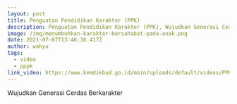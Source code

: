 ```yaml
---
layout: post
title: Penguatan Pendidikan Karakter (PPK)
description: Penguatan Pendidikan Karakter (PPK), Wujudkan Generasi Cerdas Berkarakter.
image: /img/menumbuhkan-karakter-bersahabat-pada-anak.png
date: 2021-07-07T13:46:38.417Z
author: wahyu
tags:
  - video
  - pppk
link_video: https://www.kemdikbud.go.id/main/uploads/default/videos/PPK.mp4
---
```


Wujudkan Generasi Cerdas Berkarakter
